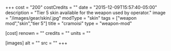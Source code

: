 +++
cost = "200"
costCredits = ""
date = "2015-12-09T15:57:40-05:00"
description = "Tier 5 skin available for the weapon used by operator."
image = "/images/gear/skin/.jpg"
modType = "skin"
tags = ["weapon mod","skin","tier 5"]
title = "cramoisi"
type = "weapon-mod"

[cost]
  renown = ""
  credits = ""
  units = ""

[images]
  alt = ""
  src = ""
+++
